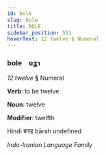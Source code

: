 ```yaml
---
id: bole
slug: bole
title: BOLE
sidebar_position: 551
hoverText: 12 twelve § Numeral
---
```


### bole&emsp;<span kind="abugida">ʋʓɿ</span>

*12 twelve* **§** Numeral

**Verb**: to be twelve

**Noun**: twelve

**Modifier**: twelfth

Hindi बारह bārah undefined

*Indo-Iranian Language Family*